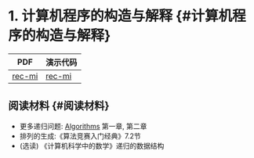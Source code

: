 # 1. 计算机程序的构造与解释 {#计算机程序的构造与解释}

| PDF                           | 演示代码                      |
|-------------------------------|-------------------------------|
| [rec-mi](../asset/rec-mi.pdf) | [rec-mi](../asset/rec-mi.zip) |

## 阅读材料 {#阅读材料}

-   更多递归问题:
    [Algorithms](https://jeffe.cs.illinois.edu/teaching/algorithms/)
    第一章, 第二章
-   排列的生成:《算法竞赛入门经典》7.2节
-   (选读) 《计算机科学中的数学》递归的数据结构
